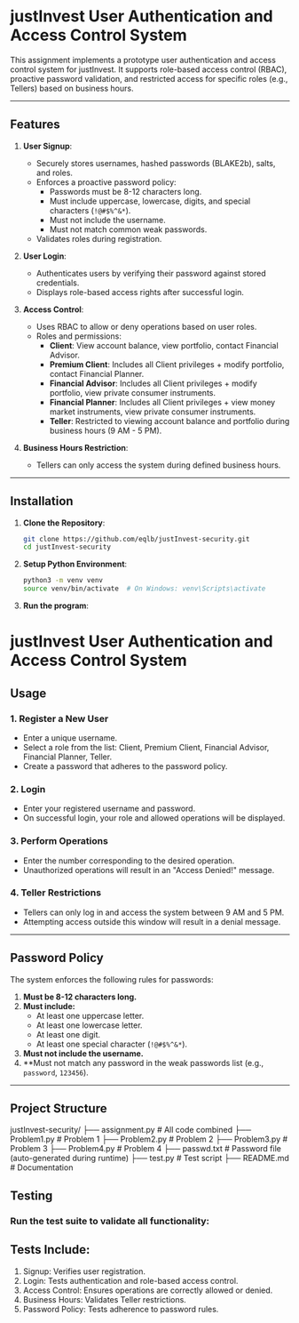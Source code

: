 # **justInvest User Authentication and Access Control System**

This assignment implements a prototype user authentication and access control system for justInvest. It supports role-based access control (RBAC), proactive password validation, and restricted access for specific roles (e.g., Tellers) based on business hours.

---

## **Features**

1. **User Signup**:
   - Securely stores usernames, hashed passwords (BLAKE2b), salts, and roles.
   - Enforces a proactive password policy:
     - Passwords must be 8-12 characters long.
     - Must include uppercase, lowercase, digits, and special characters (`!@#$%^&*`).
     - Must not include the username.
     - Must not match common weak passwords.
   - Validates roles during registration.

2. **User Login**:
   - Authenticates users by verifying their password against stored credentials.
   - Displays role-based access rights after successful login.

3. **Access Control**:
   - Uses RBAC to allow or deny operations based on user roles.
   - Roles and permissions:
     - **Client**: View account balance, view portfolio, contact Financial Advisor.
     - **Premium Client**: Includes all Client privileges + modify portfolio, contact Financial Planner.
     - **Financial Advisor**: Includes all Client privileges + modify portfolio, view private consumer instruments.
     - **Financial Planner**: Includes all Client privileges + view money market instruments, view private consumer instruments.
     - **Teller**: Restricted to viewing account balance and portfolio during business hours (9 AM - 5 PM).

4. **Business Hours Restriction**:
   - Tellers can only access the system during defined business hours.

---

## **Installation**

1. **Clone the Repository**:
   ```bash
   git clone https://github.com/eqlb/justInvest-security.git
   cd justInvest-security
   
2. **Setup Python Environment**:
   ```bash
   python3 -m venv venv
   source venv/bin/activate  # On Windows: venv\Scripts\activate
3. **Run the program**:

# **justInvest User Authentication and Access Control System**

## **Usage**

### **1. Register a New User**
- Enter a unique username.
- Select a role from the list: Client, Premium Client, Financial Advisor, Financial Planner, Teller.
- Create a password that adheres to the password policy.

### **2. Login**
- Enter your registered username and password.
- On successful login, your role and allowed operations will be displayed.

### **3. Perform Operations**
- Enter the number corresponding to the desired operation.
- Unauthorized operations will result in an "Access Denied!" message.

### **4. Teller Restrictions**
- Tellers can only log in and access the system between 9 AM and 5 PM.
- Attempting access outside this window will result in a denial message.

---

## **Password Policy**
The system enforces the following rules for passwords:
1. **Must be 8-12 characters long.**
2. **Must include:**
   - At least one uppercase letter.
   - At least one lowercase letter.
   - At least one digit.
   - At least one special character (`!@#$%^&*`).
3. **Must not include the username.**
4. **Must not match any password in the weak passwords list (e.g., `password`, `123456`).

---

## **Project Structure**

justInvest-security/
├── assignment.py        # All code combined
├── Problem1.py        # Problem 1
├── Problem2.py        # Problem 2
├── Problem3.py        # Problem 3
├── Problem4.py        # Problem 4
├── passwd.txt           # Password file (auto-generated during runtime)
├── test.py              # Test script
├── README.md            # Documentation

## **Testing**

### **Run the test suite to validate all functionality:**
## Tests Include:
1. Signup: Verifies user registration.
2. Login: Tests authentication and role-based access control.
3. Access Control: Ensures operations are correctly allowed or denied.
4. Business Hours: Validates Teller restrictions.
5. Password Policy: Tests adherence to password rules.



